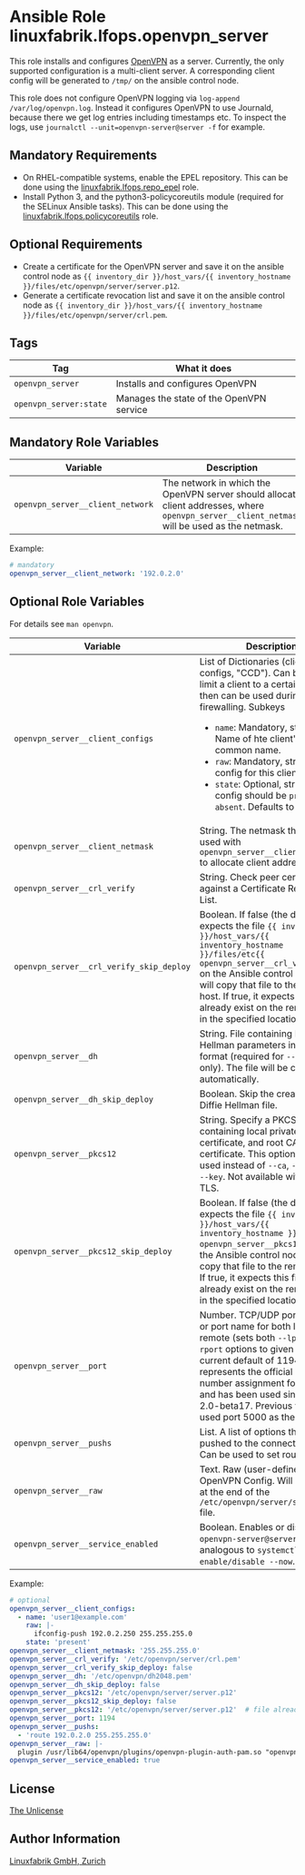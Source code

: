 # Ansible Role linuxfabrik.lfops.openvpn_server

This role installs and configures [OpenVPN](https://openvpn.net/) as a server. Currently, the only supported configuration is a multi-client server. A corresponding client config will be generated to `/tmp/` on the ansible control node.

This role does not configure OpenVPN logging via `log-append /var/log/openvpn.log`. Instead it configures OpenVPN to use Journald, because there we get log entries including timestamps etc. To inspect the logs, use `journalctl --unit=openvpn-server@server -f` for example.


## Mandatory Requirements

* On RHEL-compatible systems, enable the EPEL repository. This can be done using the [linuxfabrik.lfops.repo_epel](https://github.com/Linuxfabrik/lfops/tree/main/roles/repo_epel) role.
* Install Python 3, and the python3-policycoreutils module (required for the SELinux Ansible tasks). This can be done using the [linuxfabrik.lfops.policycoreutils](https://github.com/Linuxfabrik/lfops/tree/main/roles/policycoreutils) role.


## Optional Requirements

* Create a certificate for the OpenVPN server and save it on the ansible control node as `{{ inventory_dir }}/host_vars/{{ inventory_hostname }}/files/etc/openvpn/server/server.p12`.
* Generate a certificate revocation list and save it on the ansible control node as `{{ inventory_dir }}/host_vars/{{ inventory_hostname }}/files/etc/openvpn/server/crl.pem`.


## Tags

| Tag                    | What it does                             |
| ---                    | ------------                             |
| `openvpn_server`       | Installs and configures OpenVPN          |
| `openvpn_server:state` | Manages the state of the OpenVPN service |


## Mandatory Role Variables

| Variable                         | Description                                                                                                                                   |
| --------                         | -----------                                                                                                                                   |
| `openvpn_server__client_network` | The network in which the OpenVPN server should allocate client addresses, where `openvpn_server__client_netmask` will be used as the netmask. |

Example:
```yaml
# mandatory
openvpn_server__client_network: '192.0.2.0'
```


## Optional Role Variables

For details see `man openvpn`.

| Variable                          | Description                                                                                             | Default Value     |
| --------                          | -----------                                                                                             | -------------     |
| `openvpn_server__client_configs`  | List of Dictionaries (client configs, "CCD"). Can be used to limit a client to a certain IP, which then can be used during firewalling. Subkeys <ul><li>`name`: Mandatory, string. Name of hte client's X509 common name.</li><li>`raw`: Mandatory, string. Raw config for this client.</li><li>`state`: Optional, string. If the config should be `present` or `absent`. Defaults to `present`.</li></ul> | `[]`|
| `openvpn_server__client_netmask`  | String. The netmask that will be used with `openvpn_server__client_network` to allocate client addresses. | `'255.255.255.0'` |
| `openvpn_server__crl_verify`      | String. Check peer certificate against a Certificate Revocation List.                                   | `'/etc/openvpn/server/crl.pem'` |
| `openvpn_server__crl_verify_skip_deploy` | Boolean. If false (the default), it expects the file `{{ inventory_dir }}/host_vars/{{ inventory_hostname }}/files/etc{{ openvpn_server__crl_verify }}` on the Ansible control node and will copy that file to the remote host. If true, it expects this file to already exist on the remote host in the specified location. | `false` |
| `openvpn_server__dh`              | String. File containing Diffie Hellman parameters in .pem format (required for `--tls-server` only). The file will be created automatically. | `'/etc/openvpn/dh2048.pem'` |
| `openvpn_server__dh_skip_deploy`  | Boolean. Skip the creation of the Diffie Hellman file.                                                  | `false` (file will be created) |
| `openvpn_server__pkcs12`          | String. Specify a PKCS #12 file containing local private key, local certificate, and root CA certificate. This option can be used instead of `--ca`, `--cert`, and `--key`. Not available with mbed TLS. |
| `openvpn_server__pkcs12_skip_deploy` | Boolean. If false (the default), it expects the file `{{ inventory_dir }}/host_vars/{{ inventory_hostname }}/files{{ openvpn_server__pkcs12 }}` on the Ansible control node and will copy that file to the remote host. If true, it expects this file to already exist on the remote host in the specified location. | `false` |
| `openvpn_server__port`            | Number. TCP/UDP port number or port name for both local and remote (sets both `--lport` and `--rport` options to given port). The current default of 1194 represents the official IANA port number assignment for OpenVPN and has been used since version 2.0-beta17. Previous versions used port 5000 as the default.  | `1194` |
| `openvpn_server__pushs`           | List. A list of options that will be pushed to the connected clients. Can be used to set routes.              | `[]`              |
| `openvpn_server__raw`             | Text. Raw (user-defined) OpenVPN Config. Will be placed at the end of the `/etc/openvpn/server/server.conf` file. | unset |
| `openvpn_server__service_enabled` | Boolean. Enables or disables the `openvpn-server@server` service, analogous to `systemctl enable/disable --now`. | `true`            |

Example:
```yaml
# optional
openvpn_server__client_configs:
  - name: 'user1@example.com'
    raw: |-
      ifconfig-push 192.0.2.250 255.255.255.0
    state: 'present'
openvpn_server__client_netmask: '255.255.255.0'
openvpn_server__crl_verify: '/etc/openvpn/server/crl.pem'
openvpn_server__crl_verify_skip_deploy: false
openvpn_server__dh: '/etc/openvpn/dh2048.pem'
openvpn_server__dh_skip_deploy: false
openvpn_server__pkcs12: '/etc/openvpn/server/server.p12'
openvpn_server__pkcs12_skip_deploy: false
openvpn_server__pkcs12: '/etc/openvpn/server/server.p12'  # file already exists on remote host
openvpn_server__port: 1194
openvpn_server__pushs:
  - 'route 192.0.2.0 255.255.255.0'
openvpn_server__raw: |-
  plugin /usr/lib64/openvpn/plugins/openvpn-plugin-auth-pam.so "openvpn login USERNAME password PASSWORD pin OTP"
openvpn_server__service_enabled: true
```


## License

[The Unlicense](https://unlicense.org/)


## Author Information

[Linuxfabrik GmbH, Zurich](https://www.linuxfabrik.ch)
